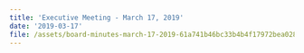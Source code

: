 ```yaml
---
title: 'Executive Meeting - March 17, 2019'
date: '2019-03-17'
file: /assets/board-minutes-march-17-2019-61a741b46bc33b4b4f17972bea0286e4.pdf
---
```


